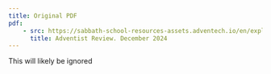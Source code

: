 ```yaml
---
title: Original PDF
pdf:
    - src: https://sabbath-school-resources-assets.adventech.io/en/explore/adventist-review-2024-12/assets/adventist-review-2024-12.pdf
      title: Adventist Review. December 2024
---
```


This will likely be ignored